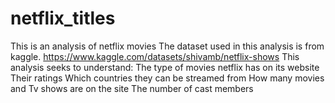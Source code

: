 # netflix_titles
This is an analysis of netflix movies
The dataset used in this analysis is from kaggle. https://www.kaggle.com/datasets/shivamb/netflix-shows
This analysis seeks to understand:
The type of movies netflix has on its website
Their ratings
Which countries they can be streamed from
How many movies and Tv shows are on the site
The number of cast members
